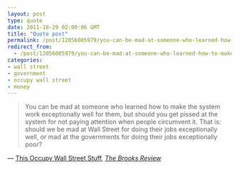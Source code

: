 ```yaml
---
layout: post
type: quote
date: 2011-10-29 02:00:06 GMT
title: "Quote post"
permalink: /post/12056005979/you-can-be-mad-at-someone-who-learned-how-to-make
redirect_from: 
  - /post/12056005979/you-can-be-mad-at-someone-who-learned-how-to-make
categories:
- wall street
- government
- occupy wall street
- money
---
```

<blockquote>You can be mad at someone who learned how to make the system work exceptionally well for them, but should you get pissed at the system for not paying attention when people circumvent it. That is: should we be mad at Wall Street for doing their jobs exceptionally well, or mad at the governments for doing their jobs exceptionally poor?</blockquote>

 — <a href="http://brooksreview.net/2011/10/occupy-this/">This Occupy Wall Street Stuff</a>, <a href="http://brooksreview.net/"><i>The Brooks Review</i></a>